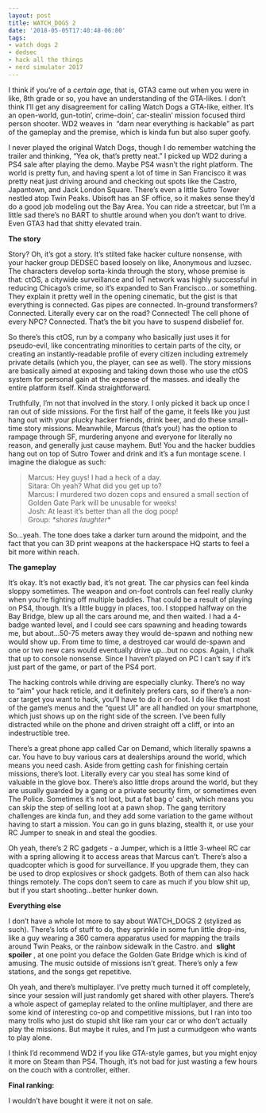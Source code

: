 ```yaml
---
layout: post
title: WATCH_DOGS 2
date: '2018-05-05T17:40:48-06:00'
tags:
- watch dogs 2
- dedsec
- hack all the things
- nerd simulator 2017
---
```

I think if you’re of a _certain age_, that is, GTA3 came out when you were in like, 8th grade or so, you have an understanding of the GTA-likes. I don’t think I’ll get any disagreement for calling Watch Dogs a GTA-like, either. It’s an open-world, gun-totin’, crime-doin’, car-stealin’ mission focused third person shooter. WD2 weaves in&nbsp; “darn near everything is hackable” as part of the gameplay and the premise, which is kinda fun but also super goofy.

I never played the original Watch Dogs, though I do remember watching the trailer and thinking,&nbsp;“Yea ok, that’s pretty neat.” I picked up WD2 during a PS4 sale after playing the demo. Maybe PS4 wasn’t the right platform. The world is pretty fun, and having spent a lot of time in San Francisco it was pretty neat just driving around and checking out spots like the Castro, Japantown, and Jack London Square. There’s even a little Sutro Tower nestled atop Twin Peaks. Ubisoft has an SF office, so it makes sense they’d do a good job modeling out the Bay Area. You can ride a streetcar, but I’m a little sad there’s no BART to shuttle around when you don’t want to drive. Even GTA3 had that shitty elevated train.

**The story**

Story? Oh, it’s got a story. It’s stilted fake hacker culture nonsense, with your hacker group DEDSEC based loosely on like, Anonymous and luzsec. The characters develop sorta-kinda through the story, whose premise is that: ctOS, a citywide surveillance and IoT network was highly successful in reducing Chicago’s crime, so it’s expanded to San Francisco…or something. They explain it pretty well in the opening cinematic, but the gist is that everything is connected. Gas pipes are connected. In-ground transformers? Connected. Literally every car on the road? Connected! The cell phone of every NPC? Connected. That’s the bit you have to suspend disbelief for.

So there’s this ctOS, run by a company who basically just uses it for pseudo-evil, like concentrating minorities to certain parts of the city, or creating an instantly-readable profile of every citizen including extremely private details (which you, the player, can see as well). The story missions are basically aimed at exposing and taking down those who use the ctOS system for personal gain at the expense of the masses. and ideally the entire platform itself. Kinda straightforward.&nbsp;

Truthfully, I’m not that involved in the story. I only picked it back up once I ran out of side missions. For the first half of the game, it feels like you just hang out with your plucky hacker friends, drink beer, and do these small-time story missions. Meanwhile, Marcus (that’s you!) has the option to rampage through SF, murdering anyone and everyone for literally no reason, and generally just cause mayhem. But! You and the hacker buddies hang out on top of Sutro Tower and drink and it’s a fun montage scene. I imagine the dialogue as such:

> Marcus: Hey guys! I had a heck of a day.  
> Sitara: Oh yeah? What did you get up to?  
> Marcus: I murdered two dozen cops and ensured a small section of Golden Gate Park will be unusable for weeks!  
> Josh: At least it’s better than all the dog poop!  
> Group: _\*shares laughter\*_

So…yeah. The tone does take a darker turn around the midpoint, and the fact that you can 3D print weapons at the hackerspace HQ starts to feel a bit more within reach.

**The gameplay**

It’s okay. It’s not exactly bad, it’s not great. The car physics can feel kinda sloppy sometimes. The weapon and on-foot controls can feel really clunky when you’re fighting off multiple baddies. That could be a result of playing on PS4, though. It’s a little buggy in places, too. I stopped halfway on the Bay Bridge, blew up all the cars around me, and then waited. I had a 4-badge wanted level, and I could see cars spawning and heading towards me, but about…50-75 meters away they would de-spawn and nothing new would show up. From time to time, a destroyed car would de-spawn and one or two new cars would eventually drive up…but no cops. Again, I chalk that up to console nonsense. Since I haven’t played on PC I can’t say if it’s just part of the game, or part of the PS4 port.

The hacking controls while driving are especially clunky. There’s no way to&nbsp;“aim” your hack reticle, and it definitely prefers cars, so if there’s a non-car target you want to hack, you’ll have to do it on-foot. I do like that most of the game’s menus and the&nbsp;“quest UI” are all handled on your smartphone, which just shows up on the right side of the screen. I’ve been fully distracted while on the phone and driven straight off a cliff, or into an indestructible tree.

There’s a great phone app called Car on Demand, which literally spawns a car. You have to buy various cars at dealerships around the world, which means you need cash. Aside from getting cash for finishing certain missions, there’s loot. Literally every car you steal has some kind of valuable in the glove box. There’s also little drops around the world, but they are usually guarded by a gang or a private security firm, or sometimes even The Police. Sometimes it’s not loot, but a fat bag o’ cash, which means you can skip the step of selling loot at a pawn shop. The gang territory challenges are kinda fun, and they add some variation to the game without having to start a mission. You can go in guns blazing, stealth it, or use your RC Jumper to sneak in and steal the goodies.

Oh yeah, there’s 2 RC gadgets - a Jumper, which is a little 3-wheel RC car with a spring allowing it to access areas that Marcus can’t. There’s also a quadcopter which is good for surveillance. If you upgrade them, they can be used to drop explosives or shock gadgets. Both of them can also hack things remotely. The cops don’t seem to care as much if you blow shit up, but if you start shooting…better hunker down.

**Everything else**

I don’t have a whole lot more to say about WATCH\_DOGS 2 (stylized as such). There’s lots of stuff to do, they sprinkle in some fun little drop-ins, like a guy wearing a 360 camera apparatus used for mapping the trails around Twin Peaks, or the rainbow sidewalk in the Castro. and&nbsp; **slight spoiler** , at one point you deface the Golden Gate Bridge which is kind of amusing. The music outside of missions isn’t great. There’s only a few stations, and the songs get repetitive.

Oh yeah, and there’s multiplayer. I’ve pretty much turned it off completely, since your session will just randomly get shared with other players. There’s a whole aspect of gameplay related to the online multiplayer, and there are some kind of interesting co-op and competitive missions, but I ran into too many trolls who just do stupid shit like ram your car or who don’t actually play the missions. But maybe it rules, and I’m just a curmudgeon who wants to play alone.

I think I’d recommend WD2 if you like GTA-style games, but you might enjoy it more on Steam than PS4. Though, it’s not bad for just wasting a few hours on the couch with a controller, either.

**Final ranking:**

I wouldn’t have bought it were it not on sale.

